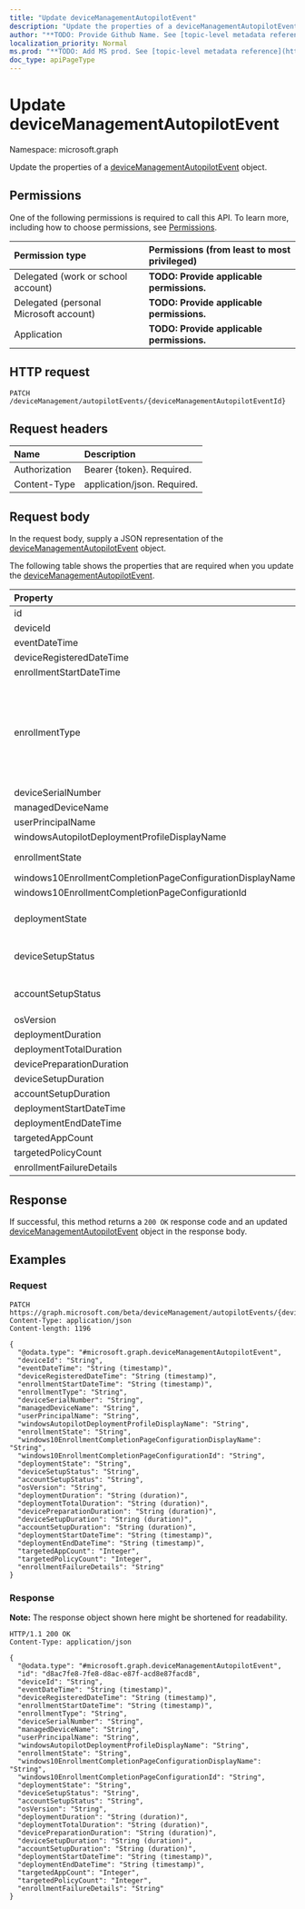```yaml
---
title: "Update deviceManagementAutopilotEvent"
description: "Update the properties of a deviceManagementAutopilotEvent object."
author: "**TODO: Provide Github Name. See [topic-level metadata reference](https://msgo.azurewebsites.net/add/document/guidelines/metadata.html#topic-level-metadata)**"
localization_priority: Normal
ms.prod: "**TODO: Add MS prod. See [topic-level metadata reference](https://msgo.azurewebsites.net/add/document/guidelines/metadata.html#topic-level-metadata)**"
doc_type: apiPageType
---
```


# Update deviceManagementAutopilotEvent
Namespace: microsoft.graph

Update the properties of a [deviceManagementAutopilotEvent](../resources/intune-devicemanagementautopilotevent.md) object.

## Permissions
One of the following permissions is required to call this API. To learn more, including how to choose permissions, see [Permissions](/graph/permissions-reference).

|Permission type|Permissions (from least to most privileged)|
|:---|:---|
|Delegated (work or school account)|**TODO: Provide applicable permissions.**|
|Delegated (personal Microsoft account)|**TODO: Provide applicable permissions.**|
|Application|**TODO: Provide applicable permissions.**|

## HTTP request

<!-- {
  "blockType": "ignored"
}
-->
``` http
PATCH /deviceManagement/autopilotEvents/{deviceManagementAutopilotEventId}
```

## Request headers
|Name|Description|
|:---|:---|
|Authorization|Bearer {token}. Required.|
|Content-Type|application/json. Required.|

## Request body
In the request body, supply a JSON representation of the [deviceManagementAutopilotEvent](../resources/intune-devicemanagementautopilotevent.md) object.

The following table shows the properties that are required when you update the [deviceManagementAutopilotEvent](../resources/intune-devicemanagementautopilotevent.md).

|Property|Type|Description|
|:---|:---|:---|
|id|String|**TODO: Add Description** Inherited from [entity](../resources/entity.md)|
|deviceId|String|**TODO: Add Description**|
|eventDateTime|DateTimeOffset|**TODO: Add Description**|
|deviceRegisteredDateTime|DateTimeOffset|**TODO: Add Description**|
|enrollmentStartDateTime|DateTimeOffset|**TODO: Add Description**|
|enrollmentType|windowsAutopilotEnrollmentType|**TODO: Add Description**. Possible values are: `unknown`, `azureADJoinedWithAutopilotProfile`, `offlineDomainJoined`, `azureADJoinedUsingDeviceAuthWithAutopilotProfile`, `azureADJoinedUsingDeviceAuthWithoutAutopilotProfile`, `azureADJoinedWithOfflineAutopilotProfile`, `azureADJoinedWithWhiteGlove`, `offlineDomainJoinedWithWhiteGlove`, `offlineDomainJoinedWithOfflineAutopilotProfile`.|
|deviceSerialNumber|String|**TODO: Add Description**|
|managedDeviceName|String|**TODO: Add Description**|
|userPrincipalName|String|**TODO: Add Description**|
|windowsAutopilotDeploymentProfileDisplayName|String|**TODO: Add Description**|
|enrollmentState|enrollmentState|**TODO: Add Description**. Possible values are: `unknown`, `enrolled`, `pendingReset`, `failed`, `notContacted`, `blocked`.|
|windows10EnrollmentCompletionPageConfigurationDisplayName|String|**TODO: Add Description**|
|windows10EnrollmentCompletionPageConfigurationId|String|**TODO: Add Description**|
|deploymentState|windowsAutopilotDeploymentState|**TODO: Add Description**. Possible values are: `unknown`, `success`, `inProgress`, `failure`, `successWithTimeout`, `notAttempted`, `disabled`.|
|deviceSetupStatus|windowsAutopilotDeploymentState|**TODO: Add Description**. Possible values are: `unknown`, `success`, `inProgress`, `failure`, `successWithTimeout`, `notAttempted`, `disabled`.|
|accountSetupStatus|windowsAutopilotDeploymentState|**TODO: Add Description**. Possible values are: `unknown`, `success`, `inProgress`, `failure`, `successWithTimeout`, `notAttempted`, `disabled`.|
|osVersion|String|**TODO: Add Description**|
|deploymentDuration|Duration|**TODO: Add Description**|
|deploymentTotalDuration|Duration|**TODO: Add Description**|
|devicePreparationDuration|Duration|**TODO: Add Description**|
|deviceSetupDuration|Duration|**TODO: Add Description**|
|accountSetupDuration|Duration|**TODO: Add Description**|
|deploymentStartDateTime|DateTimeOffset|**TODO: Add Description**|
|deploymentEndDateTime|DateTimeOffset|**TODO: Add Description**|
|targetedAppCount|Int32|**TODO: Add Description**|
|targetedPolicyCount|Int32|**TODO: Add Description**|
|enrollmentFailureDetails|String|**TODO: Add Description**|



## Response

If successful, this method returns a `200 OK` response code and an updated [deviceManagementAutopilotEvent](../resources/intune-devicemanagementautopilotevent.md) object in the response body.

## Examples

### Request
<!-- {
  "blockType": "request",
  "name": "update_devicemanagementautopilotevent"
}
-->
``` http
PATCH https://graph.microsoft.com/beta/deviceManagement/autopilotEvents/{deviceManagementAutopilotEventId}
Content-Type: application/json
Content-length: 1196

{
  "@odata.type": "#microsoft.graph.deviceManagementAutopilotEvent",
  "deviceId": "String",
  "eventDateTime": "String (timestamp)",
  "deviceRegisteredDateTime": "String (timestamp)",
  "enrollmentStartDateTime": "String (timestamp)",
  "enrollmentType": "String",
  "deviceSerialNumber": "String",
  "managedDeviceName": "String",
  "userPrincipalName": "String",
  "windowsAutopilotDeploymentProfileDisplayName": "String",
  "enrollmentState": "String",
  "windows10EnrollmentCompletionPageConfigurationDisplayName": "String",
  "windows10EnrollmentCompletionPageConfigurationId": "String",
  "deploymentState": "String",
  "deviceSetupStatus": "String",
  "accountSetupStatus": "String",
  "osVersion": "String",
  "deploymentDuration": "String (duration)",
  "deploymentTotalDuration": "String (duration)",
  "devicePreparationDuration": "String (duration)",
  "deviceSetupDuration": "String (duration)",
  "accountSetupDuration": "String (duration)",
  "deploymentStartDateTime": "String (timestamp)",
  "deploymentEndDateTime": "String (timestamp)",
  "targetedAppCount": "Integer",
  "targetedPolicyCount": "Integer",
  "enrollmentFailureDetails": "String"
}
```


### Response
**Note:** The response object shown here might be shortened for readability.
<!-- {
  "blockType": "response",
  "truncated": true
}
-->
``` http
HTTP/1.1 200 OK
Content-Type: application/json

{
  "@odata.type": "#microsoft.graph.deviceManagementAutopilotEvent",
  "id": "d8ac7fe8-7fe8-d8ac-e87f-acd8e87facd8",
  "deviceId": "String",
  "eventDateTime": "String (timestamp)",
  "deviceRegisteredDateTime": "String (timestamp)",
  "enrollmentStartDateTime": "String (timestamp)",
  "enrollmentType": "String",
  "deviceSerialNumber": "String",
  "managedDeviceName": "String",
  "userPrincipalName": "String",
  "windowsAutopilotDeploymentProfileDisplayName": "String",
  "enrollmentState": "String",
  "windows10EnrollmentCompletionPageConfigurationDisplayName": "String",
  "windows10EnrollmentCompletionPageConfigurationId": "String",
  "deploymentState": "String",
  "deviceSetupStatus": "String",
  "accountSetupStatus": "String",
  "osVersion": "String",
  "deploymentDuration": "String (duration)",
  "deploymentTotalDuration": "String (duration)",
  "devicePreparationDuration": "String (duration)",
  "deviceSetupDuration": "String (duration)",
  "accountSetupDuration": "String (duration)",
  "deploymentStartDateTime": "String (timestamp)",
  "deploymentEndDateTime": "String (timestamp)",
  "targetedAppCount": "Integer",
  "targetedPolicyCount": "Integer",
  "enrollmentFailureDetails": "String"
}
```

